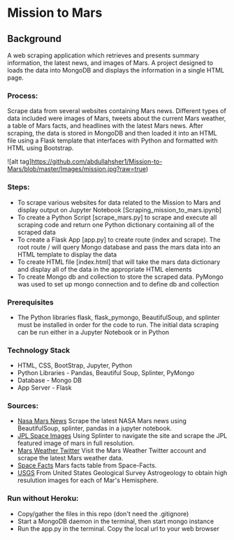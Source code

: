 # Mission to Mars 
## Background
A web scraping application which retrieves and presents summary information, the latest news, and images of Mars. A project designed to loads the data into MongoDB and displays the information in a single HTML page. 

### Process:
Scrape data from several websites containing Mars news. Different types of data included were images of Mars, tweets about the current Mars weather, a table of Mars facts, and headlines with the latest Mars news. After scraping, the data is stored in MongoDB and then loaded it into an HTML file using a Flask template that interfaces with Python and formatted with HTML using Bootstrap.

![alt tag]https://github.com/abdullahsher1/Mission-to-Mars/blob/master/Images/mission.jpg?raw=true)

### Steps:
- To scrape various websites for data related to the Mission to Mars and display output on Jupyter Notebook [Scraping_mission_to_mars.ipynb]
- To create a Python Script [scrape_mars.py] to scrape and execute all scraping code and return one Python dictionary containing all of the scraped data
- To create a Flask App [app.py] to create route (index and scrape). The root route / will query Mongo database and pass the mars data into an HTML template to display the data
- To create HTML file [index.html] that will take the mars data dictionary and display all of the data in the appropriate HTML elements
- To create Mongo db and collection to store the scraped data. PyMongo was used to set up mongo connection and to define db and collection

### Prerequisites
- The Python libraries flask, flask_pymongo, BeautifulSoup, and splinter must be installed in order for the code to run. The initial data scraping can be run either in a Jupyter Notebook or in Python

### Technology Stack 
- HTML, CSS, BootStrap, Jupyter, Python
- Python Libraries - Pandas, Beautiful Soup, Splinter, PyMongo
- Database - Mongo DB
- App Server - Flask

### Sources:
- [Nasa Mars News](https://mars.nasa.gov/news/)
Scrape the latest NASA Mars news using BeautifulSoup, splinter, pandas in a jupyter notebook.
- [JPL Space Images](https://www.jpl.nasa.gov/spaceimages/?search=&category=Mars)
Using Splinter to navigate the site and scrape the JPL featured image of mars in full resolution.
- [Mars Weather Twitter](https://twitter.com/marswxreport?lang=en)
Visit the Mars Weather Twitter account and scrape the latest Mars weather data.
- [Space Facts](https://space-facts.com/mars/) 
Mars facts table from Space-Facts.
- [USGS](https://astrogeology.usgs.gov/search/results?q=hemisphere+enhanced&k1=target&v1=Mars)
From United States Geological Survey Astrogeology to obtain high resulution images for each of Mar's Hemisphere. 

### Run without Heroku:
- Copy/gather the files in this repo (don't need the .gitignore)
- Start a MongoDB daemon in the terminal, then start mongo instance
- Run the app.py in the terminal. Copy the local url to your web browser
